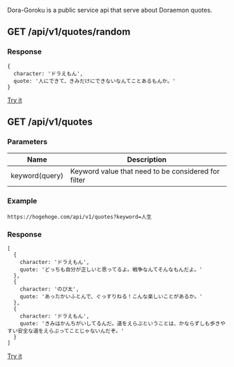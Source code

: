 ﻿Dora-Goroku is a public service api that serve about Doraemon quotes.

## GET /api/v1/quotes/random
### Response

```
{
  character: 'ドラえもん',
  quote: '人にできて、きみだけにできないなんてことあるもんか。'
}
```

[Try it](/api/v1/quotes/random)

## GET /api/v1/quotes
### Parameters

| Name | Description |
| ------ | ------ |
| keyword(query) | Keyword value that need to be considered for filter |

### Example

```
https://hogehoge.com/api/v1/quotes?keyword=人生
```

### Response
```
[
  {
    character: 'ドラえもん',
    quote: 'どっちも自分が正しいと思ってるよ。戦争なんてそんなもんだよ。'
  },
  {
    character: 'のび太',
    quote: 'あったかいふとんで、ぐっすりねる！こんな楽しいことがあるか。'
  },
  {
    character: 'ドラえもん',
    quote: 'きみはかんちがいしてるんだ。道をえらぶということは、かならずしも歩きやすい安全な道をえらぶってことじゃないんだぞ。'
  }
]
```

[Try it](/api/v1/quotes)
